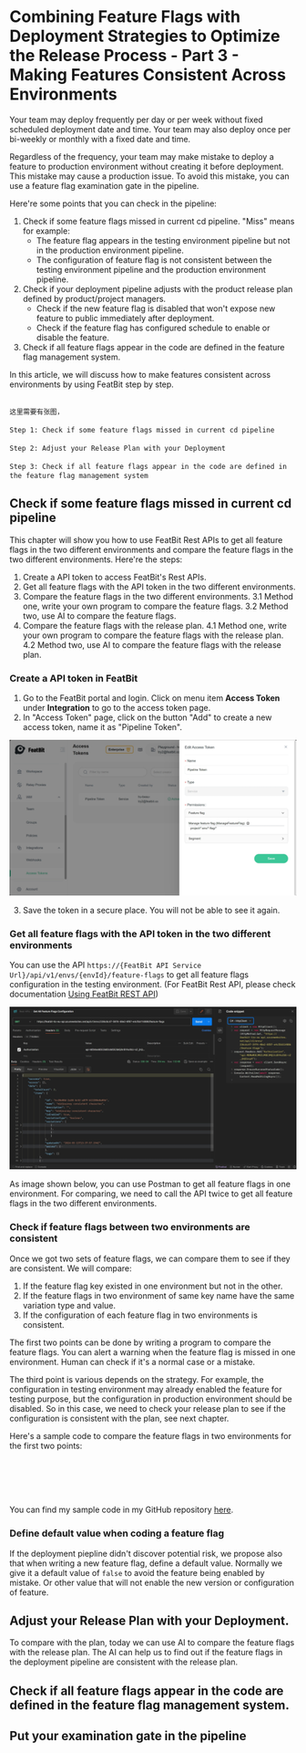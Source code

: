# Combining Feature Flags with Deployment Strategies to Optimize the Release Process - Part 3 - Making Features Consistent Across Environments

Your team may deploy frequently per day or per week without fixed scheduled deployment date and time. Your team may also deploy once per bi-weekly or monthly with a fixed date and time. 

Regardless of the frequency, your team may make mistake to deploy a feature to production environment without creating it before deployment. This mistake may cause a production issue. To avoid this mistake, you can use a feature flag examination gate in the pipeline. 

Here're some points that you can check in the pipeline:

1. Check if some feature flags missed in current cd pipeline. "Miss" means for example:
   - The feature flag appears in the testing environment pipeline but not in the production environment pipeline.
   - The configuration of feature flag is not consistent between the testing environment pipeline and the production environment pipeline.
2. Check if your deployment pipeline adjusts with the product release plan defined by product/project managers.
   - Check if the new feature flag is disabled that won't expose new feature to public immediately after deployment. 
   - Check if the feature flag has configured schedule to enable or disable the feature.
3. Check if all feature flags appear in the code are defined in the feature flag management system.

In this article, we will discuss how to make features consistent across environments by using FeatBit step by step.


```

这里需要有张图，

Step 1: Check if some feature flags missed in current cd pipeline

Step 2: Adjust your Release Plan with your Deployment

Step 3: Check if all feature flags appear in the code are defined in the feature flag management system

```

## Check if some feature flags missed in current cd pipeline

This chapter will show you how to use FeatBit Rest APIs to get all feature flags in the two different environments and compare the feature flags in the two different environments. Here're the steps:

1. Create a API token to access FeatBit's Rest APIs.
2. Get all feature flags with the API token in the two different environments.
3. Compare the feature flags in the two different environments. 
   3.1 Method one, write your own program to compare the feature flags.
   3.2 Method two, use AI to compare the feature flags.
4. Compare the feature flags with the release plan.
   4.1 Method one, write your own program to compare the feature flags with the release plan.
   4.2 Method two, use AI to compare the feature flags with the release plan.

### Create a API token in FeatBit

1. Go to the FeatBit portal and login. Click on menu item **Access Token** under **Integration** to go to the access token page.
2. In "Access Token" page, click on the button "Add" to create a new access token, name it as "Pipeline Token".

![](../continuous-delivery-practice/assets/optimize-release-process/environment-consistency/create-access-token.png)

3. Save the token in a secure place. You will not be able to see it again.

### Get all feature flags with the API token in the two different environments

You can use the API `https://{FeatBit API Service Url}/api/v1/envs/{envId}/feature-flags` to get all feature flags configuration in the testing environment. (For FeatBit Rest API, please check documentation [Using FeatBit REST API](https://docs.featbit.co/api-docs/using-featbit-rest-api))

![](../continuous-delivery-practice/assets/optimize-release-process/environment-consistency/postman-get-environment-all-feature-flag.png)

As image shown below, you can use Postman to get all feature flags in one environment. For comparing, we need to call the API twice to get all feature flags in the two different environments.

### Check if feature flags between two environments are consistent

Once we got two sets of feature flags, we can compare them to see if they are consistent. We will compare:

1. If the feature flag key existed in one environment but not in the other.
2. If the feature flags in two environment of same key name have the same variation type and value.
3. If the configuration of each feature flag in two environments is consistent.

The first two points can be done by writing a program to compare the feature flags. You can alert a warning when the feature flag is missed in one environment. Human can check if it's a normal case or a mistake.

The third point is various depends on the strategy. For example, the configuration in testing environment may already enabled the feature for testing purpose, but the configuration in production environment should be disabled. So in this case, we need to check your release plan to see if the configuration is consistent with the plan, see next chapter.

Here's a sample code to compare the feature flags in two environments for the first two points:

```csharp






```

You can find my sample code in my GitHub repository [here]().

### Define default value when coding a feature flag

If the deployment piepline didn't discover potential risk, we propose also that when writing a new feature flag, define a default value. Normally we give it a default value of `false` to avoid the feature being enabled by mistake. Or other value that will not enable the new version or configuration of feature. 

## Adjust your Release Plan with your Deployment.

To compare with the plan, today we can use AI to compare the feature flags with the release plan. The AI can help us to find out if the feature flags in the deployment pipeline are consistent with the release plan.

## Check if all feature flags appear in the code are defined in the feature flag management system.

## Put your examination gate in the pipeline





